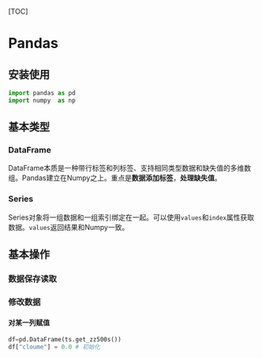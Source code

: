 [TOC]

# Pandas

## 安装使用

``` python
import pandas as pd
import numpy  as np
```

## 基本类型

### DataFrame 

DataFrame本质是一种带行标签和列标签、支持相同类型数据和缺失值的多维数组。Pandas建立在Numpy之上。重点是**数据添加标签**，**处理缺失值**。

### Series

Series对象将一组数据和一组索引绑定在一起。可以使用```values```和```index```属性获取数据。```values```返回结果和Numpy一致。

## 基本操作

### 数据保存读取

### 修改数据

#### 对某一列赋值

``` python
df=pd.DataFrame(ts.get_zz500s()) 
df["cloume"] = 0.0 # 初始化 
```
